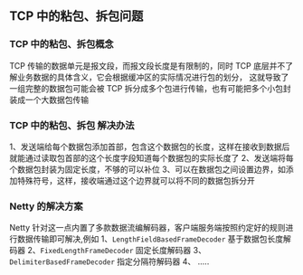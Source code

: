 
## TCP 中的粘包、拆包问题

### TCP 中的粘包、拆包概念
TCP 传输的数据单元是报文段，而报文段长度是有限制的，同时 TCP 底层并不了解业务数据的具体含义，它会根据缓冲区的实际情况进行包的划分，
这就导致了一组完整的数据包可能会被 TCP 拆分成多个包进行传输，也有可能把多个小包封装成一个大数据包传输

### TCP 中的粘包、拆包 解决办法
1、发送端给每个数据包添加首部，包含这个数据包的长度，这样在接收到数据后就能通过读取包首部的这个长度字段知道每个数据包的实际长度了
2、发送端将每个数据包封装为固定长度，不够的可以补位
3、可以在数据包之间设置边界，如添加特殊符号，这样，接收端通过这个边界就可以将不同的数据包拆分开

### Netty 的解决方案
Netty 针对这一点内置了多款数据流编解码器，客户端服务端按照约定好的规则进行数据传输即可解决,例如
1、`LengthFieldBasedFrameDecoder` 基于数据包长度解码器
2、`FixedLengthFrameDecoder` 固定长度解码器
3、`DelimiterBasedFrameDecoder` 指定分隔符解码器
4、 .....
